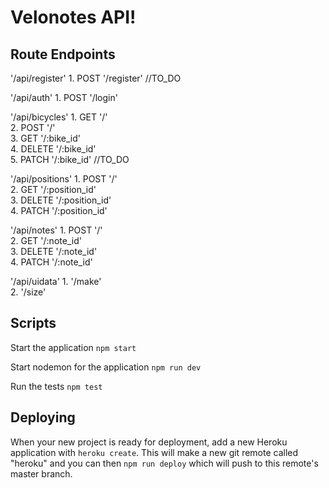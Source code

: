 # Velonotes API!



## Route Endpoints
'/api/register'
    1. POST '/register' //TO_DO  

'/api/auth'
    1. POST '/login'  
      
'/api/bicycles'
    1. GET '/'  
    2. POST '/'  
    3. GET '/:bike_id'  
    4. DELETE '/:bike_id'  
    5. PATCH '/:bike_id' //TO_DO  
        
'/api/positions'
    1. POST '/'  
    2. GET '/:position_id'  
    3. DELETE '/:position_id'  
    4. PATCH '/:position_id'  

'/api/notes'
    1. POST '/'  
    2. GET '/:note_id'  
    3. DELETE '/:note_id'  
    4. PATCH '/:note_id'  
    
'/api/uidata'
    1. '/make'  
    2. '/size'  

## Scripts

Start the application `npm start`

Start nodemon for the application `npm run dev`

Run the tests `npm test`

## Deploying

When your new project is ready for deployment, add a new Heroku application with `heroku create`. This will make a new git remote called "heroku" and you can then `npm run deploy` which will push to this remote's master branch.